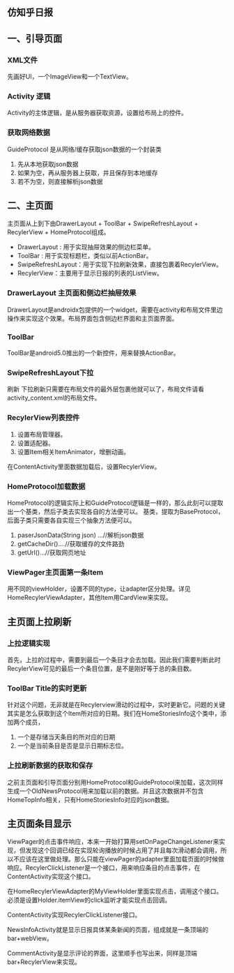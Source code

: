 仿知乎日报
-------------------
## 一、引导页面

### XML文件
先画好UI，一个ImageView和一个TextView。

### Activity 逻辑
Activity的主体逻辑，是从服务器获取资源，设置给布局上的控件。

### 获取网络数据
GuideProtocol 是从网络/缓存获取json数据的一个封装类
1. 先从本地获取json数据
2. 如果为空，再从服务器上获取，并且保存到本地缓存
3. 若不为空，则直接解析json数据
   
## 二、主页面
主页面从上到下由DrawerLayout + ToolBar + SwipeRefreshLayout + RecylerView + HomeProtocol组成。

+ DrawerLayout : 用于实现抽屉效果的侧边栏菜单。
+ ToolBar : 用于实现标题栏，类似以前ActionBar。
+ SwipeRefreshLayout：用于实现下拉刷新效果，直接包裹着RecylerView。
+ RecylerView：主要用于显示日报的列表的ListView。

### DrawerLayout 主页面和侧边栏抽屉效果
DrawerLayout是androidx包提供的一个widget，需要在activity和布局文件里边操作来实现这个效果。布局界面包含侧边栏界面和主页面界面。

### ToolBar
ToolBar是android5.0推出的一个新控件，用来替换ActionBar。

### SwipeRefreshLayout下拉
刷新
下拉刷新只需要在布局文件的最外层包裹他就可以了，布局文件请看activity_content.xml的布局文件。

### RecylerView列表控件
1. 设置布局管理器。
2. 设置适配器。
3. 设置Item相关ItemAnimator，增删动画。

在ContentActivity里面数据加载后，设置RecylerView。

### HomeProtocol加载数据
HomeProtocol的逻辑实际上和GuideProtocol逻辑是一样的，那么此刻可以提取出一个基类，然后子类去实现各自的方法便可以。
基类，提取为BaseProtocol，后面子类只需要各自实现三个抽象方法便可以。
1. paserJsonData(String json) …//解析json数据
2. getCacheDir()….//获取缓存的文件路劲
3. getUrl()…//获取网页地址

### ViewPager主页面第一条Item
用不同的viewHolder，设置不同的type，让adapter区分处理。详见HomeRecylerViewAdapter，其他Item用CardView来实现。

## 主页面上拉刷新
### 上拉逻辑实现
首先，上拉的过程中，需要到最后一个条目才会去加载。因此我们需要判断此时RecylerView可见的最后一个条目位置，是不是刚好等于总的条目数。

### ToolBar Title的实时更新
针对这个问题，无非就是在Recylerview滑动的过程中，实时更新它。问题的关键其实是怎么获取到这个Item所对应的日期。我们在HomeStoriesInfo这个类中，添加两个成员，
1. 一个是存储当天条目的所对应的日期
2. 一个是当前条目是否是显示日期标志位。

### 上拉刷新数据的获取和保存
之前主页面和引导页面分别用HomeProtocol和GuideProtocol来加载，这次同样生成一个OldNewsProtocol用来加载以前的数据。并且这次数据并不包含HomeTopInfo相关，只有HomeStoriesInfo对应的json数据。

## 主页面条目显示

ViewPager的点击事件响应，本来一开始打算用setOnPageChangeListener来实现，但发现这个回调已经在实现轮询播放的时候占用了并且每次滑动都会调用，所以不应该在这里做处理。那么只能在viewPager的adapter里面加载页面的时候做响应。RecylerClickListener是一个接口，用来响应条目的点击事件，在ContentActivity实现这个接口。

在HomeRecylerViewAdapter的MyViewHolder里面实现点击，调用这个接口。必须是设置Holder.itemView的click监听才能实现点击回调。

ContentActivity实现RecylerClickListener接口。

NewsInfoActivity就是显示日报具体某条新闻的页面，组成就是一条顶端的bar+webView。

CommentActivity是显示评论的界面，这里顺手也写出来，同样是顶端bar+RecylerView来实现。

